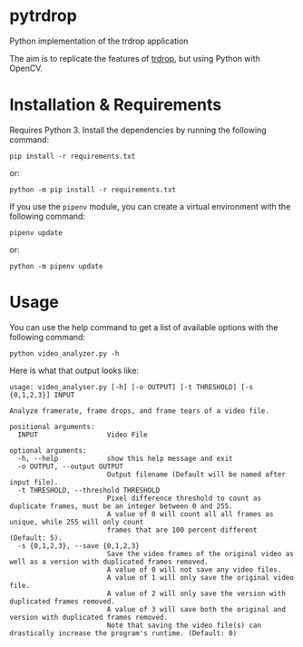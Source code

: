 # pytrdrop
Python implementation of the trdrop application

The aim is to replicate the features of [trdrop](https://github.com/cirquit/trdrop),
but using Python with OpenCV.

# Installation & Requirements
Requires Python 3.
Install the dependencies by running the following command:
```
pip install -r requirements.txt
```
or:
```
python -m pip install -r requirements.txt
```

If you use the `pipenv` module, you can create a virtual environment with the
following command:
```
pipenv update
```
or:
```
python -m pipenv update
```

# Usage
You can use the help command to get a list of available options with the
following command:
```
python video_analyzer.py -h
```

Here is what that output looks like:
```
usage: video_analyser.py [-h] [-o OUTPUT] [-t THRESHOLD] [-s {0,1,2,3}] INPUT

Analyze framerate, frame drops, and frame tears of a video file.

positional arguments:
  INPUT                 Video File

optional arguments:
  -h, --help            show this help message and exit
  -o OUTPUT, --output OUTPUT
                        Output filename (Default will be named after input file).
  -t THRESHOLD, --threshold THRESHOLD
                        Pixel difference threshold to count as duplicate frames, must be an integer between 0 and 255.
                        A value of 0 will count all all frames as unique, while 255 will only count
                        frames that are 100 percent different (Default: 5).
  -s {0,1,2,3}, --save {0,1,2,3}
                        Save the video frames of the original video as well as a version with duplicated frames removed.
                        A value of 0 will not save any video files.
                        A value of 1 will only save the original video file.
                        A value of 2 will only save the version with duplicated frames removed.
                        A value of 3 will save both the original and version with duplicated frames removed.
                        Note that saving the video file(s) can drastically increase the program's runtime. (Default: 0)
```

